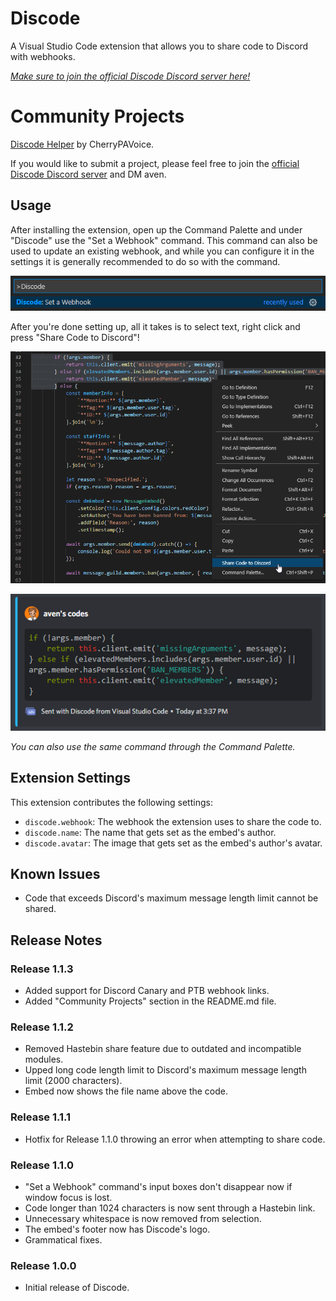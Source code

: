 # Discode

A Visual Studio Code extension that allows you to share code to Discord with webhooks.

*[Make sure to join the official Discode Discord server here!](https://discord.gg/Cm3ADqfPpp)*

# Community Projects

[Discode Helper](https://discord.com/oauth2/authorize?client_id=800675047480098826&scope=bot&permissions=536955928)
by CherryPAVoice.

If you would like to submit a project, please feel free to join the [official Discode Discord server](https://discord.gg/Cm3ADqfPpp) and DM aven.

## Usage

After installing the extension, open up the Command Palette and under "Discode" use the "Set a Webhook" command.
This command can also be used to update an existing webhook, and while you can configure it in the settings it is generally recommended to do so with the command.

![settingUp](images/settingUp.png)

After you're done setting up, all it takes is to select text, right click and press "Share Code to Discord"!

![usage](images/usage.png)

![result](images/result.png)

*You can also use the same command through the Command Palette.*

## Extension Settings

This extension contributes the following settings:

* `discode.webhook`: The webhook the extension uses to share the code to.
* `discode.name`: The name that gets set as the embed's author.
* `discode.avatar`: The image that gets set as the embed's author's avatar.

## Known Issues

* Code that exceeds Discord's maximum message length limit cannot be shared.

## Release Notes

### Release 1.1.3

* Added support for Discord Canary and PTB webhook links.
* Added "Community Projects" section in the README.md file.

### Release 1.1.2

* Removed Hastebin share feature due to outdated and incompatible modules.
* Upped long code length limit to Discord's maximum message length limit (2000 characters).
* Embed now shows the file name above the code.

### Release 1.1.1

* Hotfix for Release 1.1.0 throwing an error when attempting to share code.

### Release 1.1.0

* "Set a Webhook" command's input boxes don't disappear now if window focus is lost.
* Code longer than 1024 characters is now sent through a Hastebin link.
* Unnecessary whitespace is now removed from selection.
* The embed's footer now has Discode's logo.
* Grammatical fixes.

### Release 1.0.0

* Initial release of Discode.
